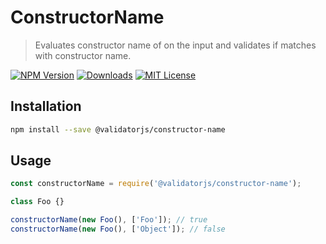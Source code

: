 # ConstructorName

> Evaluates constructor name of on the input and validates if matches with constructor name.

[![NPM Version](https://img.shields.io/npm/v/@validatorjs/constructor-name.svg)](https://www.npmjs.com/package/@validatorjs/constructor-name)
[![Downloads](https://img.shields.io/npm/dt/@validatorjs/constructor-name.svg)](https://www.npmjs.com/package/@validatorjs/constructor-name)
[![MIT License](https://img.shields.io/npm/l/@validatorjs/constructor-name.svg)](../../LICENSE)

## Installation

```bash
npm install --save @validatorjs/constructor-name
```

## Usage

```js
const constructorName = require('@validatorjs/constructor-name');

class Foo {}

constructorName(new Foo(), ['Foo']); // true
constructorName(new Foo(), ['Object']); // false
```
